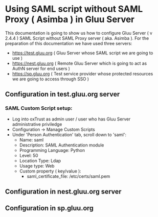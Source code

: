# Using SAML script without SAML Proxy ( Asimba ) in Gluu Server

This documentation is going to show us how to configure Gluu Server ( v 2.4.4 ) SAML Script without SAML Proxy server ( aka. Asimba ). 
For the preparation of this documentation we have used three servers: 
  - https://test.gluu.org ( Gluu Server whose SAML script we are going to use )
  - https://nest.gluu.org ( Remote Gluu Server which is going to act as AuthN server for end users )
  - https://sp.gluu.org ( Test service provider whose protected resources we are going to access through SSO )

## Configuration in test.gluu.org server

### SAML Custom Script setup: 
  - Log into oxTrust as admin user / user who has Gluu Server administrative priviledge
  - Configuration -> Manage Custom Scripts
  - Under 'Person Authentication' tab, scroll down to 'saml': 
    - Name: saml
    - Description: SAML Authentication module
    - Programming Language: Python
    - Level: 50
    - Location Type: Ldap
    - Usage type: Web
    - Custom property ( key/value ):
      - saml_certificate_file: /etc/certs/saml.pem

## Configuration in nest.gluu.org server

## Configuration in sp.gluu.org
